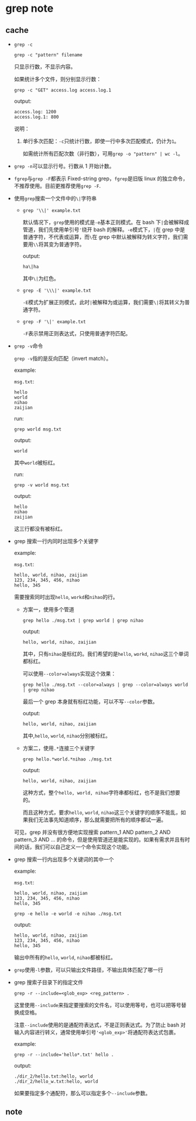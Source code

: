 # grep note

## cache

* `grep -c`

    `grep -c "pattern" filename`

    只显示行数，不显示内容。

    如果统计多个文件，则分别显示行数：

    `grep -c "GET" access.log access.log.1`

    output:

    ```
    access.log: 1200
    access.log.1: 800
    ```

    说明：

    1. 单行多次匹配：`-c`只统计行数，即使一行中多次匹配模式，仍计为`1`。

        如需统计所有匹配次数（非行数），可用`grep -o "pattern" | wc -l`。

* `grep -n`可以显示行号。行数从 1 开始计数。

* `fgrep`与`grep -F`都表示 Fixed-string grep，`fgrep`是旧版 linux 的独立命令，不推荐使用。目前更推荐使用`grep -F`.

* 使用`grep`搜索一个文件中的`\|`字符串

    * `grep '\\|' example.txt`

        默认情况下，`grep`使用的模式是`-e`基本正则模式。在 bash 下`|`会被解释成管道，我们先使用单引号`'`绕开 bash 的解释。`-e`模式下，`|`在 grep 中是普通字符，不代表或运算，而`\`在 grep 中默认被解释为转义字符，我们需要用`\\`将其变为普通字符。

        output:

        ```
        ha\|ha
        ```

        其中`\|`为红色。

    * `grep -E '\\\|' example.txt`

        `-E`模式为扩展正则模式，此时`|`被解释为或运算，我们需要`\|`将其转义为普通字符。

    * `grep -F '\|' example.txt`

        `-F`表示禁用正则表达式，只使用普通字符匹配。

* `grep -v`命令

    `grep -v`指的是反向匹配（invert match）。

    example:

    `msg.txt`:

    ```
    hello
    world
    nihao
    zaijian
    ```

    run:

    `grep world msg.txt`

    output:

    ```
    world
    ```

    其中`world`被标红。

    run:

    `grep -v world msg.txt`

    output:

    ```
    hello
    nihao
    zaijian
    ```

    这三行都没有被标红。

* grep 搜索一行内同时出现多个关键字

    example:

    `msg.txt`:

    ```
    hello, world, nihao, zaijian
    123, 234, 345, 456, nihao
    hello, 345
    ```

    需要搜索同时出现`hello`, `workd`和`nihao`的行。

    * 方案一，使用多个管道

        `grep hello ./msg.txt | grep world | grep nihao`

        output:

        ```
        hello, world, nihao, zaijian
        ```

        其中，只有`nihao`是标红的。我们希望的是`hello`, `workd`, `nihao`这三个单词都标红。

        可以使用`--color=always`实现这个效果：

        `grep hello ./msg.txt --color=always | grep --color=always world | grep nihao`

        最后一个 grep 本身就有标红功能，可以不写`--color`参数。

        output:

        ```
        hello, world, nihao, zaijian
        ```

        其中,`hello`, `world`, `nihao`分别被标红。

    * 方案二，使用`.*`连接三个关键字

        `grep hello.*world.*nihao ./msg.txt`

        output:

        ```
        hello, world, nihao, zaijian
        ```

        这种方式，整个`hello, world, nihao`字符串都标红，也不是我们想要的。

        而且这种方式，要求`hello`, `world`, `nihao`这三个关键字的顺序不能乱，如果我们无法事先知道顺序，那么就需要把所有的顺序都试一遍。

    可见，grep 并没有很方便地实现搜索 pattern_1 AND pattern_2 AND pattern_3 AND ... 的命令，但是使用管道还是能实现的。如果有需求并且有时间的话，我们可以自己定义一个命令实现这个功能。

* grep 搜索一行内出现多个关键词的其中一个

    example:

    `msg.txt`:

    ```
    hello, world, nihao, zaijian
    123, 234, 345, 456, nihao
    hello, 345
    ```

    `grep -e hello -e world -e nihao ./msg.txt`

    output:

    ```
    hello, world, nihao, zaijian
    123, 234, 345, 456, nihao
    hello, 345
    ```

    输出中所有的`hello`, `world`, `nihao`都被标红。

* `grep`使用`-l`参数，可以只输出文件路径，不输出具体匹配了哪一行

* grep 搜索子目录下的指定文件

    `grep -r --include=<glob_exp> <reg_pattern> .`

    这里使用`--include`来指定要搜索的文件名，可以使用等号，也可以把等号替换成空格。

    注意`--include`使用的是通配符表达式，不是正则表达式。为了防止 bash 对输入内容进行转义，通常使用单引号`'<glob_exp>'`将通配符表达式包裹。

    example:

    `grep -r --include='hello*.txt' hello .`

    output:

    ```
    ./dir_2/hello.txt:hello, world
    ./dir_2/hello_w.txt:hello, world
    ```

    如果要指定多个通配符，那么可以指定多个`--include`参数。

## note